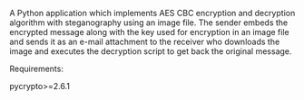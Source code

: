 A Python application which implements AES CBC encryption and decryption algorithm with steganography using an image file.
The sender embeds the encrypted message along with the key used for encryption in an image file and sends it as an e-mail attachment to the receiver who downloads the image and executes the decryption script to get back the original message.

Requirements:

pycrypto>=2.6.1
